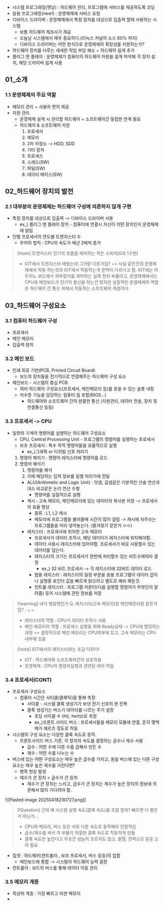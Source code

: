 - 시스템 프로그래밍(옛날) : 하드웨어 관리, 프로그램에 서비스를 제공하도록 코딩
- 응용 프로그래밍(new!) : 운영체제에 서비스 요청
- 디바이스 드라이버 : 운영체제에서 특정 장치를 대상으로 입출력 할때 사용하는 시스템
	- 보통 하드웨어 제조사가 제공
	- 오늘날 시스템에서 매우 중요하다.(리눅스 커널의 소스 60% 차지)
	- 디바이스 드라이버는 어떤 방식으로 운영체제의 확장성를 지원하는가?
- 하드웨어 장치를 다루는 세세한 작업 부담 해소 + 하드웨어 쉽게 추가
- 플러그 앤 플레이 : 운영체제가 컴퓨터의 하드웨어 자원을 쉽게 파악해 각 장치 설치, 해당 드라이버 쉽게 사용

## 01_소개
### 1.1 운영체제의 주요 역할
- 메모리 관리 + 사용자 편의 제공
- 자원 관리
	- 운영체제 설계 시 관리할 하드웨어 + 소프트웨어간 밀접한 연계 필요
	- 하드웨어 & 소프트웨어 자원
		1. 프로세서
		2. 메모리
		3. 2차 저장소 -> HDD, SDD
		4. 기타 장치
		5. 프로세스 
		6. 스레드(SW)
		7. 파일(SW)
		8. 데이터 베이스(SW)


## 02_하드웨어 장치의 발전
### 2.1 대부분의 운영체제는 하드웨어 구성에 의존하지 않게 구현
- 특정 장치를 대상으로 입출력 -> 디바이스 드라이버 사용
	- ex_) 플러그 앤 플레이 장치 - 컴퓨터에 연결시 자신이 어떤 장치인지 운영체제에 알림
- 인텔 프로세서의 연도별 트랜지스터 수
	- 무어의 법칙 : CPU의 속도가 매년 2배씩 증가

>[!note] 트렌지스터
>전기의 흐름을 제어하는 작은 스위치(0과 1구현)
>- IOT에서 트렌지스터 배웠는데 그거랑 다른거임?
>  => 사실 같은건데 운영체제에서 작동 하는것과 IOT에서 작동하는게 문맥이 다르다고 함. 
>  IOT에는 아두이노 보드에서 외부장치를 제어하는 실제 전자 부품이고, 
>  운영체제에서는 CPU와 메인보드가 전기적 통신을 하는건 맞지만 실질적인 운영체제의 역할은 하드웨어 간 통신 위에서 작동하는 소프트웨어 계층이다.

## 03_하드웨어 구성요소
### 3.1 컴퓨터 하드웨어 구성
- 프로세서
- 메인 메모리
- 입출력 장치

### 3.2 메인 보드
- 인쇄 회로 기판(PCB, Printed Circuit Board)
	- 보드의 장치들을 전기적으로 연결해주는 하드웨어 구성 요소
- 메인보드 - 시스템의 중심 PCB
	- 여러 하드웨어 구성요소(프로세서, 메인메모리 등)를 꽂을 수 있는 슬롯 내장
	- 저수준 기능을 담당하는 컴퓨터 침 포함(BIOS...)
		- 하드웨어와 소프트웨어 간의 원활한 통신 (자원관리, 데이터 전송, 장치 및 연결통신 등등)

### 3.3 프로세서 -> CPU
- 일련의 기계어 명령어를 실행하는 하드웨어 구성요소
	- CPU, Central Processing Unit - 프로그램의 명령어를 실행하는 프로세서
	- 보조 프로세서 : 특수 목적 명령어들을 효율적으로 실행
		- ex_)그래픽 or 디지털 신호 처리기
	1. 명령어 페치기 : 명령어 레지스터에 명령어를 로드
	2. 명령어 해석기 
		1. 명령어를 해석
		2. 이에 해당하는 입력 정보를 실행 처리기에 전달
		- ALU(Arithmetic and Logic Unit) : 덧셈, 곱셈같은 기본적인 산술 연산과 대소 비교같은 논리 연산 수행
			- 명령어를 실질적으로 실행
		- 캐시 : 고속 메모리, 메인메모리에 있는 데이터의 복사본 저장 -> 프로세서의 효율 향상
			- 종류 : L1, L2 캐시
			- 메모리에 프로그램을 불러올때 시간이 많이 걸림 -> 캐시에 자주쓰는 프로그램들을 미리 넣어놓는다. (즐겨찾기 같은거 ㅇㅇ)
		- 레지스터 : 프로세서에 위치한 고속 메모리
			- 프로세서가 데이터 조작시, 해당 데이터가 레지스터에 위치해야함.
			- 데이터 사용시 레지스터에 있어야함. 프로세서가 바로 사용할수 있는 데이터를 담는다.
			- 레지스터의 크기는 프로세서가 한번에 처리할수 있는 비트수에따라 결정
				- ex_) 32 비트 프로세서 -> 각 레지스터에 32비트 데이터 로드
			- 범용 레지스터 : 레지스터의 일정 부분을 응용 프로그램이 데이터 값이나 실행중 포인터 값을 빠르게 읽으려고 별도로 예비 해둔것.
			- 컨트롤 레지스터 : 프로그램 카운터(다음 실행할 명령어가 무엇인지 알려줌) 등의 시스템에 관한 정보를 저장

>[!warning] 내가 헷갈렷던거
>Q. 레지스터(고속 메모리)랑 메인메모리랑 같은거임? : ㄴㄴ
>- 레지스터의 역할 : CPU가 데이터 조작시 사용
>- 메인 메모리의 역할 : 프로세스 실행을 위해 Ready상태 -> CPU에 할당하는 과정
>=> 결정적으로 메인 메모리는 CPU외부에 있고, 고속 메모리는 CPU 내부에 있음

>[!note] IOT에서의 레지스터와는 조금 다르다!
>- IOT : 하드웨어와 소프트웨어간의 상호작용
>- 운영체제 : CPU의 명령어실행과 관련된 여러 작업

### 3.4 프로세서(CONT)
- 프로세서 구성요소
	- 컴퓨터 시간은 사티클(클록틱)을 통해 측정
		- 사이클 - 시스템 클록 생성기가 보낸 전기 신호의 한 진폭
		- 클록 생성기는 버스가 데이터를 나르는 주기 설정
			- 초당 사이클 수 (Hz, hertz)로 측정
			- ex_)프론트 사이드 버스 : 프로세서들을 메모리 모듈에 연결, 흔히 몇백메가 헤르츠 정도로 작동
- 시스템의 구성 요소는 다양한 클록 속도로 동작.
	- 프론트사이드 버스 기준, 각 장치의 속도를 결정하는 곱수나 제수 사용
		- 곱수 : 어떤 수에 다른 수를 곱해서 만든 수
		- 제수 : 어떤 수를 나누는 수
- 버스에 있는 어떤 구성요소는 매우 높은 곱수를 가지고, 동일 버스에 있는 다른 구성 요소는 매우 높은 제수를 가진다면?
	- 병목 현상 발생
	- 제수가 큰 장치 < 곱수가 큰 장치
		- 제수가 큰 장치는 느리고, 곱수가 큰 장치는 제수가 높은 장치의 정보에 의존해서 많이 기다려야 함.

![[Pasted image 20250418230727.png]]

>[!Question] 근데 왜 시스템 실행 속도(클록 속도)를 조절 할까? 빠르면 다 좋은거 아닌가...
>- CPU와 메모리, 버스 등은 서로 다른 속도로 동작해야 안정적임
>- 곱수/제수를 써서 각 부품이 적절한 클록 속도로 작동하게 만듦
>- 클록 속도만 높인다고 무조건 성능이 오르지도 않고, 발열, 전력소모 등등 고려 필요

- 칩셋 : 하드웨어(컨트롤러 , 보조 프로세서, 버스 등등)의 집합
	- 메인보드에 통합 -> 시스템의 하드웨어 능력 결정
- 컨트롤러 : 보드의 버스를 통해 데이터 이동 관리

### 3.5 메모리 계층
- 최상위 계층 : 가장 빠르고 비싼 메모리
- 



